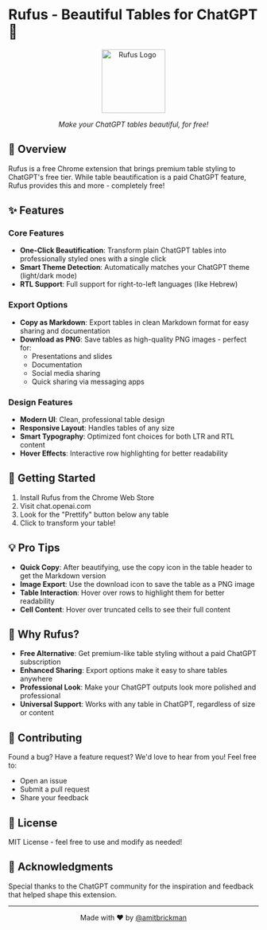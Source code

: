 # Rufus - Beautiful Tables for ChatGPT 🎨

<div align="center">
  <img src="icon128.png" alt="Rufus Logo" width="128" height="128">
  <p><em>Make your ChatGPT tables beautiful, for free!</em></p>
</div>

## 🌟 Overview

Rufus is a free Chrome extension that brings premium table styling to ChatGPT's free tier. While table beautification is a paid ChatGPT feature, Rufus provides this and more - completely free!

## ✨ Features

### Core Features

- **One-Click Beautification**: Transform plain ChatGPT tables into professionally styled ones with a single click
- **Smart Theme Detection**: Automatically matches your ChatGPT theme (light/dark mode)
- **RTL Support**: Full support for right-to-left languages (like Hebrew)

### Export Options

- **Copy as Markdown**: Export tables in clean Markdown format for easy sharing and documentation
- **Download as PNG**: Save tables as high-quality PNG images - perfect for:
  - Presentations and slides
  - Documentation
  - Social media sharing
  - Quick sharing via messaging apps

### Design Features

- **Modern UI**: Clean, professional table design
- **Responsive Layout**: Handles tables of any size
- **Smart Typography**: Optimized font choices for both LTR and RTL content
- **Hover Effects**: Interactive row highlighting for better readability

## 🚀 Getting Started

1. Install Rufus from the Chrome Web Store
2. Visit chat.openai.com
3. Look for the "Prettify" button below any table
4. Click to transform your table!

## 💡 Pro Tips

- **Quick Copy**: After beautifying, use the copy icon in the table header to get the Markdown version
- **Image Export**: Use the download icon to save the table as a PNG image
- **Table Interaction**: Hover over rows to highlight them for better readability
- **Cell Content**: Hover over truncated cells to see their full content

## 🎯 Why Rufus?

- **Free Alternative**: Get premium-like table styling without a paid ChatGPT subscription
- **Enhanced Sharing**: Export options make it easy to share tables anywhere
- **Professional Look**: Make your ChatGPT outputs look more polished and professional
- **Universal Support**: Works with any table in ChatGPT, regardless of size or content

## 🤝 Contributing

Found a bug? Have a feature request? We'd love to hear from you! Feel free to:

- Open an issue
- Submit a pull request
- Share your feedback

## 📝 License

MIT License - feel free to use and modify as needed!

## 🙏 Acknowledgments

Special thanks to the ChatGPT community for the inspiration and feedback that helped shape this extension.

---

<div align="center">
  <p>Made with ❤️ by <a href="https://github.com/amitbrickman">@amitbrickman</a></p>
</div>
